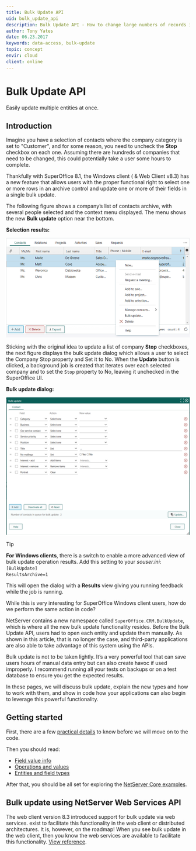 ```yaml
---
title: Bulk Update API
uid: bulk_update_api
description: Bulk Update API - How to change large numbers of records in bulk.
author: Tony Yates
date: 06.23.2017
keywords: data-access, bulk-update
topic: concept
envir: cloud
client: online
---
```


# Bulk Update API

Easily update multiple entities at once.

## Introduction

Imagine you have a selection of contacts where the company category is set to "Customer", and for some reason, you need to uncheck the **Stop** checkbox on each one. Assuming there are hundreds of companies that need to be changed, this could potentially take a user some hours to complete.

Thankfully with SuperOffice 8.1, the Windows client ( & Web Client v8.3) has a new feature that allows users with the proper functional right to select one or more rows in an archive control and update one or more of their fields in a single bulk update.

The following figure shows a company’s list of contacts archive, with several people selected and the context menu displayed. The menu shows the new **Bulk update** option near the bottom.

**Selection results:**

![Selection results -screenshot][img1]

Sticking with the original idea to update a list of company **Stop** checkboxes, the next figure displays the bulk update dialog which allows a user to select the Company Stop property and Set it to No. When the **Update** button is clicked, a background job is created that iterates over each selected company and to set the `Stop` property to No, leaving it unchecked in the SuperOffice UI.

**Bulk update dialog:**

![Bulk update dialog -screenshot][img2]

> [!TIP]
> **For Windows clients**, there is a switch to enable a more advanced view of bulk update operation results. Add this setting to your *souser.ini*: `[BulkUpdate]`<br>`ResultsArchive=1`
>
>This will open the dialog with a **Results** view giving you running feedback while the job is running.

While this is very interesting for SuperOffice Windows client users, how do we perform the same action in code?

NetServer contains a new namespace called `SuperOffice.CRM.BulkUpdate`, which is where all the new bulk update functionality resides.
Before the Bulk Update API, users had to open each entity and update them manually. As shown in this article, that is no longer the case, and third-party applications are also able to take advantage of this system using the APIs.

Bulk update is not to be taken lightly. It’s a very powerful tool that can save users hours of manual data entry but can also create havoc if used improperly. I recommend running all your tests on backups or on a test database to ensure you get the expected results.

In these pages, we will discuss bulk update, explain the new types and how to work with them, and show in code how your applications can also begin to leverage this powerful functionality.

## Getting started

First, there are a few [practical details][2] to know before we will move on to the code.

Then you should read:

* [Field value info][5]
* [Operations and values][3]
* [Entities and field types][4]

After that, you should be all set for exploring the [NetServer Core examples][6].

## Bulk update using NetServer Web Services API

The web client version 8.3 introduced support for bulk update via web services. exist to facilitate this functionality in the web client or distributed architectures. It is, however, on the roadmap! When you see bulk update in the web client, then you know the web services are available to facilitate this functionality. [View reference][1].

<!-- Referenced links -->
[1]: <xref:SuperOffice.CRM.Services.BulkUpdateAgent>
[2]: using-bulk-update.md
[3]: operations-and-values.md
[4]: entities-field-types.md
[5]: field-value-info.md
[6]: ns-core-examples.md

<!-- Referenced images -->
[img1]: media/company-contacts-context-menu.png
[img2]: media/bulk-update-dialog.png
